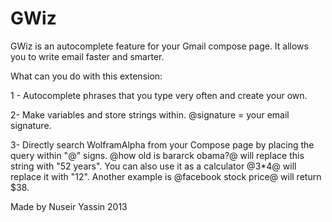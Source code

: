 GWiz
====

GWiz is an autocomplete feature for your Gmail compose page. It allows you to write email faster and smarter.

What can you do with this extension:

1 - Autocomplete phrases that you type very often and create your own.

2- Make variables and store strings within. @signature = your email signature.

3- Directly search WolframAlpha from your Compose page by placing the query within "@" signs. 
@how old is bararck obama?@ will replace this string with "52 years". You can also use it as a calculator @3*4@ will replace it with "12". Another example is @facebook stock price@ will return $38.

Made by Nuseir Yassin 
2013


